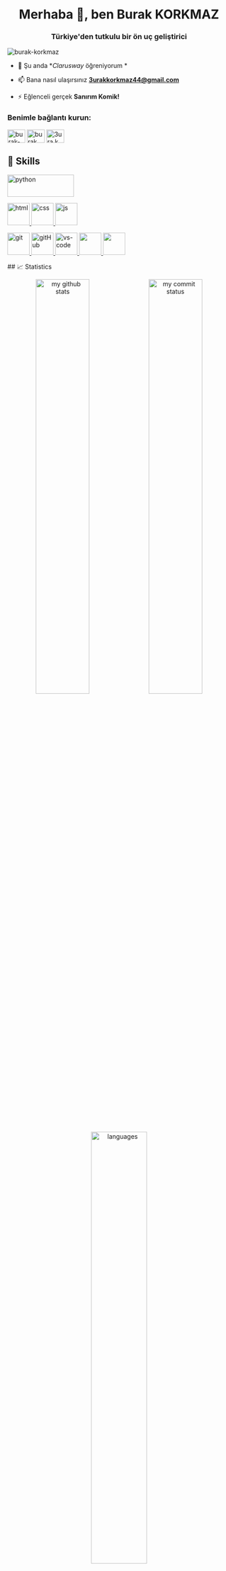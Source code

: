 <h1 align="center">Merhaba 👋, ben Burak KORKMAZ</h1>
<h3 align="center">Türkiye'den tutkulu bir ön uç geliştirici</h3>

<p align="left"> <img src= "https://komarev.com/ghpvc/?username=burak-korkmaz&label=Profile%20views&color=0e75b6&style=flat" alt="burak-korkmaz" /> </p>

- 🌱 Şu anda **Clarusway* öğreniyorum *

- 📫 Bana nasıl ulaşırsınız **3urakkorkmaz44@gmail.com**

- ⚡ Eğlenceli gerçek **Sanırım Komik!**

<h3 align="left">Benimle bağlantı kurun:</h3>
<p align= "left">
<a href="https://linkedin.com/in/burak-korkmaz-029a4622b" target="boş"><img align="center" src="https://raw.githubusercontent.com/rahuldkjain/github-profile-readme-generator/master/src/images/icons/Social/linked-in-alt.svg" alt="burak-korkmaz-029a4622b" height="30" width="40" / ></a>
<a href="https://fb.com/burak korkmaz" target="boş"><img align="center" src="https://raw.githubusercontent.com/rahuldkjain/github-profile-readme- jeneratör/master/src/images/icons/Social/facebook.svg" alt="burak korkmaz" height="30" width="40" /></a>
<a href="https://instagram.com/3ura.k" target="boş"><img align="center" src="https://raw.githubusercontent.com/rahuldkjain/github-profile-readme-generator/master/src/images/icons/Social /instagram.svg" alt="3ura.k" height="30" width="40" /></a>
</p>


 ## 🚀 Skills
<p>
 <a href="#" target="_blank"> <img src="https://www.python.org/static/img/python-logo.png" alt="python" width="150" height="50"/> </a>  

 <a href="#" target="_blank"> <img src="https://user-images.githubusercontent.com/94930605/160258641-8ae74778-b44c-4767-a777-e5ece56b29f8.png" alt="html" height="50"/> </a> 
 <a href="#" target="_blank"> <img src="https://user-images.githubusercontent.com/94930605/160258671-03184473-a73b-4c7a-865c-4bc4a3864fcc.png" alt="css" height="50"/> </a> 
 <a href="#" target="_blank"> <img src="https://cdn.icon-icons.com/icons2/2108/PNG/512/javascript_icon_130900.png" alt="js" height="50"/> </a> 

 <a href="#" target="_blank"> <img src="https://www.vectorlogo.zone/logos/git-scm/git-scm-icon.svg" alt="git" height="50"/> </a> 
 <a href="#" target="_blank"> <img src="https://user-images.githubusercontent.com/94930605/160834121-9010f1e6-3725-4c4e-8977-856e1682e0d4.png" alt="gitHub" height="50"/> </a> 
 <a href="#" target="_blank"> <img src="https://www.pngitem.com/pimgs/m/80-800968_vscode-visual-studio-logo-png-transparent-png.png" alt="vs-code" height="50"/> </a>
 <a href="#" target="_blank"> <img src="https://user-images.githubusercontent.com/94930605/160258720-2a39e2f4-cb61-4b1a-9303-db050ffaa003.png" height="50"/> </a> 
 <a href="#" target="_blank"> <img src="https://img.shields.io/badge/jira-1e90ff.svg?&style=for-the-badge&logo=jira&logoColor=white" height="50"/> </a>
</p>
## 📈 Statistics
<p align="center">
<img src="https://github-readme-stats.vercel.app/api?username=burak-korkmaz&theme=chartreuse-dark&show_icons=true" alt="my github stats" width="49%"/>&nbsp;
<img src="https://github-readme-streak-stats.herokuapp.com/?user=burak-korkmaz&theme=chartreuse-dark&show_icons=true" alt="my commit status" width="49%" /> </p>
<p align="center"> <img src="https://github-readme-stats.vercel.app/api/top-langs/?username=burak-korkmaz&theme=chartreuse-dark&layout=compact" alt="languages" width="50%" > </p>
